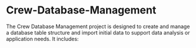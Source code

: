# Crew-Database-Management
The Crew Database Management project is designed to create and manage a database table structure and import initial data to support data analysis or application needs. It includes:
